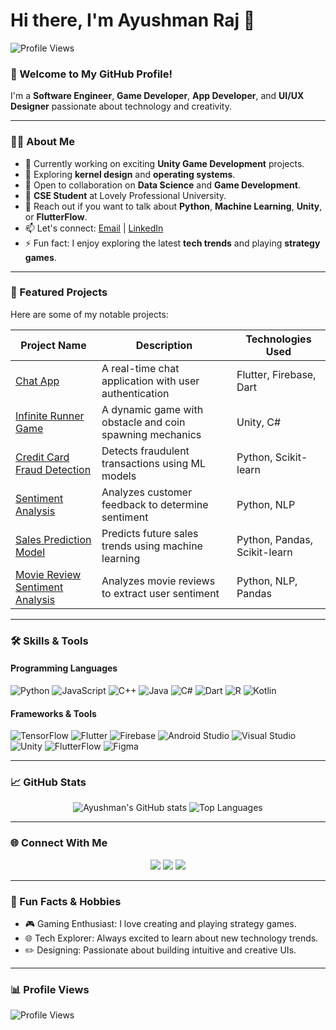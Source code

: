 

<!--
**AJ-AYUSHMAN/AJ-AYUSHMAN** is a ✨ _special_ ✨ repository because its `README.md` (this file) appears on your GitHub profile.

Here are some ideas to get you started:

- 🔭 I’m currently working on ...
- 🌱 I’m currently learning ...
- 👯 I’m looking to collaborate on ...
- 🤔 I’m looking for help with ...
- 💬 Ask me about ...
- 📫 How to reach me: ...
- 😄 Pronouns: ...
- ⚡ Fun fact: ...
-->



# Hi there, I'm Ayushman Raj 👋

![Profile Views](https://komarev.com/ghpvc/?username=AyushmanRaj&color=blue)

### 🌟 Welcome to My GitHub Profile! 
I'm a **Software Engineer**, **Game Developer**, **App Developer**, and **UI/UX Designer** passionate about technology and creativity. 

---

### 👨‍💻 About Me
- 🔭 Currently working on exciting **Unity Game Development** projects.
- 🌱 Exploring **kernel design** and **operating systems**.
- 🎯 Open to collaboration on **Data Science** and **Game Development**.
- 💼 **CSE Student** at Lovely Professional University.
- 💬 Reach out if you want to talk about **Python**, **Machine Learning**, **Unity**, or **FlutterFlow**.
- 📫 Let's connect: [Email](mailto:sonurajsheohar@gmail.com) | [LinkedIn](https://www.linkedin.com/in/your-linkedin/)
- ⚡ Fun fact: I enjoy exploring the latest **tech trends** and playing **strategy games**.

---

### 🚀 Featured Projects
Here are some of my notable projects:

| Project Name | Description | Technologies Used |
|--------------|-------------|-------------------|
| [Chat App](https://github.com/your-username/chat-app) | A real-time chat application with user authentication | Flutter, Firebase, Dart |
| [Infinite Runner Game](https://github.com/your-username/infinite-runner-game) | A dynamic game with obstacle and coin spawning mechanics | Unity, C# |
| [Credit Card Fraud Detection](https://github.com/your-username/credit-card-fraud-detection) | Detects fraudulent transactions using ML models | Python, Scikit-learn |
| [Sentiment Analysis](https://github.com/your-username/sentiment-analysis) | Analyzes customer feedback to determine sentiment | Python, NLP |
| [Sales Prediction Model](https://github.com/your-username/sales-prediction) | Predicts future sales trends using machine learning | Python, Pandas, Scikit-learn |
| [Movie Review Sentiment Analysis](https://github.com/your-username/movie-review-analysis) | Analyzes movie reviews to extract user sentiment | Python, NLP, Pandas |

---

### 🛠️ Skills & Tools
#### Programming Languages
![Python](https://img.shields.io/badge/-Python-3776AB?style=flat&logo=python&logoColor=white)
![JavaScript](https://img.shields.io/badge/-JavaScript-F7DF1E?style=flat&logo=javascript&logoColor=black)
![C++](https://img.shields.io/badge/-C++-00599C?style=flat&logo=c%2B%2B&logoColor=white)
![Java](https://img.shields.io/badge/-Java-007396?style=flat&logo=java&logoColor=white)
![C#](https://img.shields.io/badge/-C%23-239120?style=flat&logo=c-sharp&logoColor=white)
![Dart](https://img.shields.io/badge/-Dart-0175C2?style=flat&logo=dart&logoColor=white)
![R](https://img.shields.io/badge/-R-276DC3?style=flat&logo=r&logoColor=white)
![Kotlin](https://img.shields.io/badge/-Kotlin-0095D5?style=flat&logo=kotlin&logoColor=white)

#### Frameworks & Tools
![TensorFlow](https://img.shields.io/badge/-TensorFlow-FF6F00?style=flat&logo=tensorflow&logoColor=white)
![Flutter](https://img.shields.io/badge/-Flutter-02569B?style=flat&logo=flutter&logoColor=white)
![Firebase](https://img.shields.io/badge/-Firebase-FFCA28?style=flat&logo=firebase&logoColor=black)
![Android Studio](https://img.shields.io/badge/-Android%20Studio-3DDC84?style=flat&logo=android-studio&logoColor=white)
![Visual Studio](https://img.shields.io/badge/-Visual%20Studio-5C2D91?style=flat&logo=visual-studio&logoColor=white)
![Unity](https://img.shields.io/badge/-Unity-000000?style=flat&logo=unity&logoColor=white)
![FlutterFlow](https://img.shields.io/badge/-FlutterFlow-0175C2?style=flat&logo=flutter&logoColor=white)
![Figma](https://img.shields.io/badge/-Figma-F24E1E?style=flat&logo=figma&logoColor=white)

---

### 📈 GitHub Stats
<div align="center">
  <img src="https://github-readme-stats.vercel.app/api?username=AyushmanRaj&show_icons=true&theme=radical&count_private=true&cache_seconds=1800" alt="Ayushman's GitHub stats" />
  <img src="https://github-readme-stats.vercel.app/api/top-langs/?username=AyushmanRaj&layout=compact&theme=radical" alt="Top Languages" />
</div>

---

### 🌐 Connect With Me
<div align="center">
  <a href="https://www.linkedin.com/in/your-linkedin/"><img src="https://img.shields.io/badge/-LinkedIn-0077B5?style=for-the-badge&logo=linkedin&logoColor=white" /></a>
  <a href="https://twitter.com/your-twitter"><img src="https://img.shields.io/badge/-Twitter-1DA1F2?style=for-the-badge&logo=twitter&logoColor=white" /></a>
  <a href="mailto:sonurajsheohar@gmail.com"><img src="https://img.shields.io/badge/-Email-D14836?style=for-the-badge&logo=gmail&logoColor=white" /></a>
</div>

---

### 🎯 Fun Facts & Hobbies
- 🎮 Gaming Enthusiast: I love creating and playing strategy games.
- 🌐 Tech Explorer: Always excited to learn about new technology trends.
- ✏️ Designing: Passionate about building intuitive and creative UIs.

---

### 📊 Profile Views
![Profile Views](https://profile-counter.glitch.me/AyushmanRaj/count.svg)
